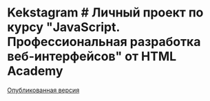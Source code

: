 # Kekstagram # Личный проект по курсу "JavaScript. Профессиональная разработка веб-интерфейсов" от HTML Academy

[Опубликованная версия](https://olgamorozova88.github.io/Kekstagram/)

